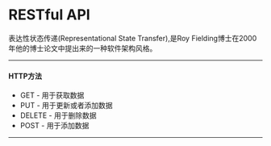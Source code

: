 # RESTful API

表达性状态传递(Representational State Transfer),是Roy Fielding博士在2000年他的博士论文中提出来的一种软件架构风格。

<hr>

#### HTTP方法

* GET - 用于获取数据
* PUT - 用于更新或者添加数据
* DELETE - 用于删除数据
* POST - 用于添加数据

<hr>
